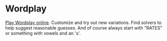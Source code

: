 # Wordplay

[Play Wordplay online](http://macflash.github.io/wordplay). Customize and try out new variations. Find solvers to help suggest reasonable guesses. And of course always start with "RATES" or something with vowels and an 's'.
